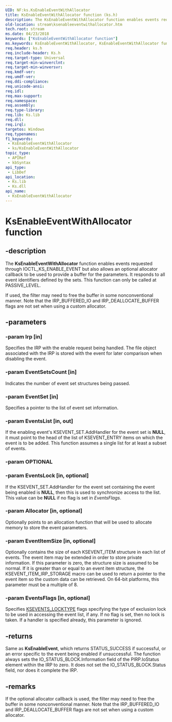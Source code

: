 ```yaml
---
UID: NF:ks.KsEnableEventWithAllocator
title: KsEnableEventWithAllocator function (ks.h)
description: The KsEnableEventWithAllocator function enables events requested through IOCTL_KS_ENABLE_EVENT but also allows an optional allocator callback to be used to provide a buffer for the parameters.
old-location: stream\ksenableeventwithallocator.htm
tech.root: stream
ms.date: 04/23/2018
keywords: ["KsEnableEventWithAllocator function"]
ms.keywords: KsEnableEventWithAllocator, KsEnableEventWithAllocator function [Streaming Media Devices], ks/KsEnableEventWithAllocator, ksfunc_2af8f81f-ef1d-4ad5-9267-dfdc14005183.xml, stream.ksenableeventwithallocator
req.header: ks.h
req.include-header: Ks.h
req.target-type: Universal
req.target-min-winverclnt: 
req.target-min-winversvr: 
req.kmdf-ver: 
req.umdf-ver: 
req.ddi-compliance: 
req.unicode-ansi: 
req.idl: 
req.max-support: 
req.namespace: 
req.assembly: 
req.type-library: 
req.lib: Ks.lib
req.dll: 
req.irql: 
targetos: Windows
req.typenames: 
f1_keywords:
 - KsEnableEventWithAllocator
 - ks/KsEnableEventWithAllocator
topic_type:
 - APIRef
 - kbSyntax
api_type:
 - LibDef
api_location:
 - Ks.lib
 - Ks.dll
api_name:
 - KsEnableEventWithAllocator
---
```


# KsEnableEventWithAllocator function


## -description

The <b>KsEnableEventWithAllocator</b> function enables events requested through IOCTL_KS_ENABLE_EVENT but also allows an optional allocator callback to be used to provide a buffer for the parameters. It responds to all event identifiers defined by the sets. This function can only be called at PASSIVE_LEVEL.

If used, the filter may need to free the buffer in some nonconventional manner. Note that the IRP_BUFFERED_IO and IRP_DEALLOCATE_BUFFER flags are not set when using a custom allocator.

## -parameters

### -param Irp [in]


Specifies the IRP with the enable request being handled. The file object associated with the IRP is stored with the event for later comparison when disabling the event.

### -param EventSetsCount [in]


Indicates the number of event set structures being passed.

### -param EventSet [in]


Specifies a pointer to the list of event set information.

### -param EventsList [in, out]


If the enabling event's KSEVENT_SET.AddHandler for the event set is <b>NULL</b>, it must point to the head of the list of KSEVENT_ENTRY items on which the event is to be added. This function assumes a single list for at least a subset of events.

### -param OPTIONAL

### -param EventsLock [in, optional]


If the KSEVENT_SET.AddHandler for the event set containing the event being enabled is <b>NULL</b>, then this is used to synchronize access to the list. This value can be <b>NULL</b> if no flag is set in <i>EventsFlags</i>.

### -param Allocator [in, optional]


Optionally points to an allocation function that will be used to allocate memory to store the event parameters.

### -param EventItemSize [in, optional]


Optionally contains the size of each KSEVENT_ITEM structure in each list of events. The event item may be extended in order to store private information. If this parameter is zero, the structure size is assumed to be normal. If it is greater than or equal to an event item structure, the KSEVENT_ITEM_IRP_STORAGE macro can be used to return a pointer to the event item so the custom data can be retrieved. On 64-bit platforms, this parameter must be a multiple of 8.


### -param EventsFlags [in, optional]

Specifies <a href="/windows-hardware/drivers/ddi/ks/ne-ks-ksevents_locktype">KSEVENTS_LOCKTYPE</a> flags specifying the type of exclusion lock to be used in accessing the event list, if any. If no flag is set, then no lock is taken. If a handler is specified already, this parameter is ignored.

## -returns

Same as <b>KsEnableEvent</b>, which returns STATUS_SUCCESS if successful, or an error specific to the event being enabled if unsuccessful. The function always sets the IO_STATUS_BLOCK.Information field of the PIRP.IoStatus element within the IRP to zero. It does not set the IO_STATUS_BLOCK.Status field, nor does it complete the IRP.

## -remarks

If the optional allocator callback is used, the filter may need to free the buffer in some nonconventional manner. Note that the IRP_BUFFERED_IO and IRP_DEALLOCATE_BUFFER flags are not set when using a custom allocator.
